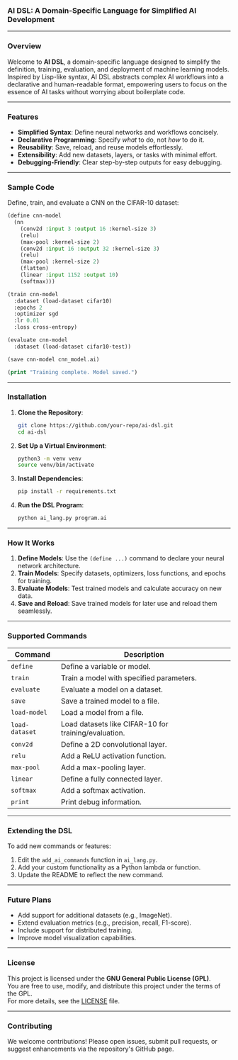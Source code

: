 
### **AI DSL: A Domain-Specific Language for Simplified AI Development**

---

### **Overview**
Welcome to **AI DSL**, a domain-specific language designed to simplify the definition, training, evaluation, and deployment of machine learning models. Inspired by Lisp-like syntax, AI DSL abstracts complex AI workflows into a declarative and human-readable format, empowering users to focus on the essence of AI tasks without worrying about boilerplate code.

---

### **Features**
- **Simplified Syntax**: Define neural networks and workflows concisely.
- **Declarative Programming**: Specify *what* to do, not *how* to do it.
- **Reusability**: Save, reload, and reuse models effortlessly.
- **Extensibility**: Add new datasets, layers, or tasks with minimal effort.
- **Debugging-Friendly**: Clear step-by-step outputs for easy debugging.

---

### **Sample Code**
Define, train, and evaluate a CNN on the CIFAR-10 dataset:

```lisp
(define cnn-model
  (nn
    (conv2d :input 3 :output 16 :kernel-size 3)
    (relu)
    (max-pool :kernel-size 2)
    (conv2d :input 16 :output 32 :kernel-size 3)
    (relu)
    (max-pool :kernel-size 2)
    (flatten)
    (linear :input 1152 :output 10)
    (softmax)))

(train cnn-model
  :dataset (load-dataset cifar10)
  :epochs 2
  :optimizer sgd
  :lr 0.01
  :loss cross-entropy)

(evaluate cnn-model
  :dataset (load-dataset cifar10-test))

(save cnn-model cnn_model.ai)

(print "Training complete. Model saved.")
```

---

### **Installation**

1. **Clone the Repository**:
   ```bash
   git clone https://github.com/your-repo/ai-dsl.git
   cd ai-dsl
   ```

2. **Set Up a Virtual Environment**:
   ```bash
   python3 -m venv venv
   source venv/bin/activate
   ```

3. **Install Dependencies**:
   ```bash
   pip install -r requirements.txt
   ```

4. **Run the DSL Program**:
   ```bash
   python ai_lang.py program.ai 
   ```

---

### **How It Works**
1. **Define Models**:
   Use the `(define ...)` command to declare your neural network architecture.
2. **Train Models**:
   Specify datasets, optimizers, loss functions, and epochs for training.
3. **Evaluate Models**:
   Test trained models and calculate accuracy on new data.
4. **Save and Reload**:
   Save trained models for later use and reload them seamlessly.

---

### **Supported Commands**
| Command           | Description                                         |
|-------------------|-----------------------------------------------------|
| `define`          | Define a variable or model.                        |
| `train`           | Train a model with specified parameters.           |
| `evaluate`        | Evaluate a model on a dataset.                     |
| `save`            | Save a trained model to a file.                    |
| `load-model`      | Load a model from a file.                          |
| `load-dataset`    | Load datasets like CIFAR-10 for training/evaluation.|
| `conv2d`          | Define a 2D convolutional layer.                   |
| `relu`            | Add a ReLU activation function.                    |
| `max-pool`        | Add a max-pooling layer.                           |
| `linear`          | Define a fully connected layer.                    |
| `softmax`         | Add a softmax activation.                          |
| `print`           | Print debug information.                           |

---

### **Extending the DSL**
To add new commands or features:
1. Edit the `add_ai_commands` function in `ai_lang.py`.
2. Add your custom functionality as a Python lambda or function.
3. Update the README to reflect the new command.

---

### **Future Plans**
- Add support for additional datasets (e.g., ImageNet).
- Extend evaluation metrics (e.g., precision, recall, F1-score).
- Include support for distributed training.
- Improve model visualization capabilities.

---

### **License**
This project is licensed under the **GNU General Public License (GPL)**.  
You are free to use, modify, and distribute this project under the terms of the GPL.  
For more details, see the [LICENSE](LICENSE) file.

---

### **Contributing**
We welcome contributions! Please open issues, submit pull requests, or suggest enhancements via the repository's GitHub page.

